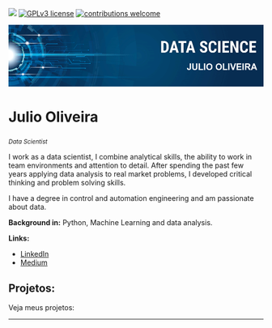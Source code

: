 [![](https://img.shields.io/badge/python-3.7+-blue.svg)](https://www.python.org/downloads/release/python-365/) [![GPLv3 license](https://img.shields.io/badge/License-GPLv3-blue.svg)](http://perso.crans.org/besson/LICENSE.html) [![contributions welcome](https://img.shields.io/badge/contributions-welcome-brightgreen.svg?style=flat)](https://github.com/carlosfab/data_science/issues)

<p align="center">
  <img src="banner.png" >
</p>

# Julio Oliveira
<sub>*Data Scientist*</sub>


I work as a data scientist, I combine analytical skills, the ability to work in team environments and attention to detail. After spending the past few years applying data analysis to real market problems, I developed critical thinking and problem solving skills.

I have a degree in control and automation engineering and am passionate about data.

**Background in:** Python, Machine Learning and data analysis.

**Links:**
* [LinkedIn](https://www.linkedin.com/in/julio-oliveira-b96149119/)
* [Medium](https://www.medium.com)


## Projetos:
Veja meus projetos:



---




